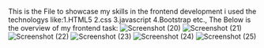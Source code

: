 This is the File to showcase my skills in the frontend development i used the technologys like:1.HTML5 2.css 3.javascript 4.Bootstrap etc.,
The Below is the overview of my frontend task:
![Screenshot (20)](https://github.com/harikrishnanakka/Frontend_task/assets/152170400/663e8ed2-91ab-4c32-8547-f4eebc07f640)
![Screenshot (21)](https://github.com/harikrishnanakka/Frontend_task/assets/152170400/d22e3ac9-7a5f-4d8f-b6e8-d3e3461f7906)
![Screenshot (22)](https://github.com/harikrishnanakka/Frontend_task/assets/152170400/76339d97-6351-43d9-ae41-b7cfb395ce22)
![Screenshot (23)](https://github.com/harikrishnanakka/Frontend_task/assets/152170400/1ad9a47a-23cf-43b3-b59c-da6a6f8c9363)
![Screenshot (24)](https://github.com/harikrishnanakka/Frontend_task/assets/152170400/e3af3985-390b-49c3-8775-4c8b316300be)
![Screenshot (25)](https://github.com/harikrishnanakka/Frontend_task/assets/152170400/9a8eb2e7-7b39-45b1-aea9-b106d0d8e823)
